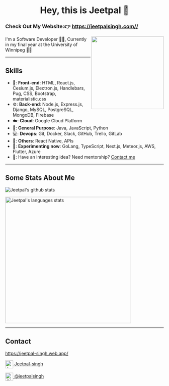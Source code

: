 <h1 align="Center">  Hey, this is Jeetpal 👋  </h1>

<h3>Check Out My Website:👉 <a href="https://jeetpalsingh.com/">https://jeetpalsingh.com//</a></h3>

<img align='right' src="https://media.giphy.com/media/M9gbBd9nbDrOTu1Mqx/giphy.gif" width="230">
I'm a Software Developer 👨‍💻, Currently in my final year at the University of Winnipeg 👨‍🎓

----

## Skills
- 📰: **Front-end**: HTML, React.js, Cesium.js, Electron.js, Handlebars, Pug, CSS, Bootstrap, materialistic.css
- ⚙️: **Back-end**: Node.js, Express.js, Django, MySQL, PostgreSQL, MongoDB, Firebase 
- ☁️: **Cloud**: Google Cloud Platform
- 🔖: **General Purpose**: Java, JavaScript, Python
- 💻: **Devops**: Git, Docker, Slack, GitHub, Trello, GitLab
- 🤔: **Others**: React Native, APIs
- 🔧: **Experimenting now**:  GoLang, TypeScript, Next.js, Meteor.js, AWS, Flutter, Azure
- 👐: Have an interesting idea? Need mentorship? [Contact me](#contact-me)


----

## Some Stats About Me

![Jeetpal's github stats](https://github-readme-stats.vercel.app/api?username=jeetpal1&show_icons=true&title_color=fff&icon_color=79ff97&text_color=9f9f9f&bg_color=151515)

<img  width="400" alt="Jeetpal's languages stats" src="https://github-readme-stats.vercel.app/api/top-langs/?username=Jeetpal1&langs_count=10&theme=tokyonight&layout=compact" >


----

## Contact 

<p id="contact-me">
  
<a href="https://jeetpal-singh.web.app/">https://jeetpal-singh.web.app/</a>
  
<a href="https://www.linkedin.com/in/jeetpal-singh-8630a61aa/" target="_blank"><img align="center" src="https://www.vectorlogo.zone/logos/linkedin/linkedin-icon.svg" alt="Jeetpal-Singh" height="25" width="25" /> Jeetpal-singh</a>
  
<a href="https://medium.com/@jeetpalsingh" target="_blank"><img align="center" src="https://www.vectorlogo.zone/logos/medium/medium-tile.svg" alt="@jeetpalsingh" height="25" width="25" /> @jeetpalsingh</a>
</p>
